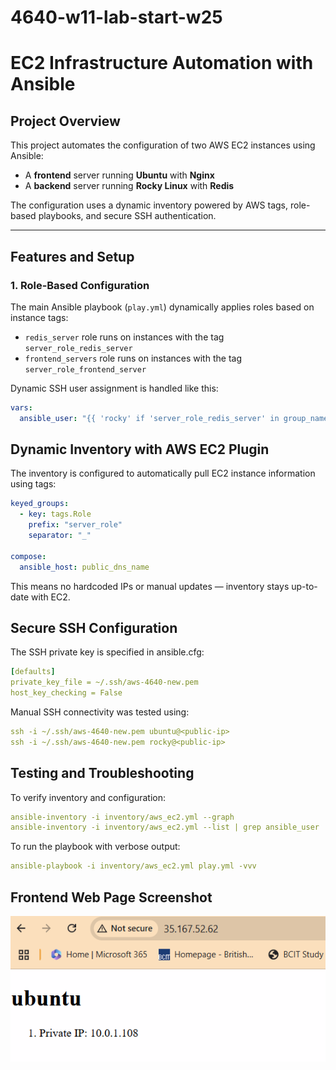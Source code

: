 # 4640-w11-lab-start-w25

# EC2 Infrastructure Automation with Ansible

## Project Overview

This project automates the configuration of two AWS EC2 instances using Ansible:  
- A **frontend** server running **Ubuntu** with **Nginx**  
- A **backend** server running **Rocky Linux** with **Redis**

The configuration uses a dynamic inventory powered by AWS tags, role-based playbooks, and secure SSH authentication.

---

## Features and Setup

### 1. Role-Based Configuration

The main Ansible playbook (`play.yml`) dynamically applies roles based on instance tags:

- `redis_server` role runs on instances with the tag `server_role_redis_server`
- `frontend_servers` role runs on instances with the tag `server_role_frontend_server`

Dynamic SSH user assignment is handled like this:

```yaml
vars:
  ansible_user: "{{ 'rocky' if 'server_role_redis_server' in group_names else 'ubuntu' }}"
```

## Dynamic Inventory with AWS EC2 Plugin
The inventory is configured to automatically pull EC2 instance information using tags:

```yaml
keyed_groups:
  - key: tags.Role
    prefix: "server_role"
    separator: "_"

compose:
  ansible_host: public_dns_name
```

This means no hardcoded IPs or manual updates — inventory stays up-to-date with EC2.

##  Secure SSH Configuration

The SSH private key is specified in ansible.cfg:

```yaml
[defaults]
private_key_file = ~/.ssh/aws-4640-new.pem
host_key_checking = False
```

Manual SSH connectivity was tested using:

```yaml
ssh -i ~/.ssh/aws-4640-new.pem ubuntu@<public-ip>
ssh -i ~/.ssh/aws-4640-new.pem rocky@<public-ip>
```

## Testing and Troubleshooting

To verify inventory and configuration:

```yaml
ansible-inventory -i inventory/aws_ec2.yml --graph
ansible-inventory -i inventory/aws_ec2.yml --list | grep ansible_user
```

To run the playbook with verbose output:

```yaml
ansible-playbook -i inventory/aws_ec2.yml play.yml -vvv
```

## Frontend Web Page Screenshot

![screenshot](server-img.png)
